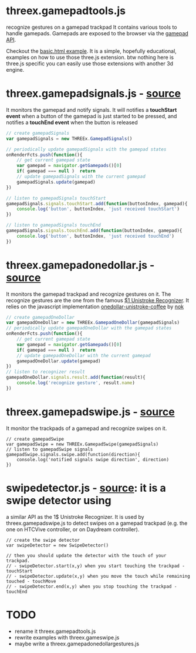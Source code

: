 # threex.gamepadtools.js
recognize gestures on a gamepad trackpad 
It contains various tools to handle gamepads.
Gamepads are exposed to the browser via the [gamepad API](https://developer.mozilla.org/en-US/docs/Web/API/Gamepad_API).

Checkout the [basic.html example](). It is a simple, hopefully educational, examples 
on how to use those three.js extension. btw nothing here is three.js specific 
you can easily use those extensions with another 3d engine.

# threex.gamepadsignals.js - [source](https://github.com/jeromeetienne/threex.gamepadtools.js/blob/master/src/threex.gamepadsignals.js)
It monitors the gamepad and notify signals.
It will notifies a **touchStart event** when a button of the gamepad is just started to be pressed,
and notifies a **touchEnd event** when the button is released

```javascript
// create gamepadSignals
var gamepadSignals = new THREEx.GamepadSignals()

// periodically update gamepadSignals with the gamepad states
onRenderFcts.push(function(){
	// get current gamepad state
	var gamepad = navigator.getGamepads()[0]
	if( gamepad === null )	return
	// update gamepadSignals with the current gamepad
	gamepadSignals.update(gamepad)		
})

// listen to gamepadSignals touchStart
gamepadSignals.signals.touchStart.add(function(buttonIndex, gamepad){	
	console.log('button', buttonIndex, 'just received touchStart')
})

// listen to gamepadSignals touchEnd
gamepadSignals.signals.touchEnd.add(function(buttonIndex, gamepad){	
	console.log('button', buttonIndex, 'just received touchEnd')
})
```



# threex.gamepadonedollar.js - [source](https://github.com/jeromeetienne/threex.gamepadtools.js/blob/master/src/threex.gamepadonedollar.js)
It monitors the gamepad trackpad and recognize gestures on it. The recognize gestures
are the one from the famous [$1 Unistroke Recognizer](http://depts.washington.edu/aimgroup/proj/dollar/).
It relies on the javascript implementation [onedollar-unistroke-coffee](https://github.com/nok/onedollar-unistroke-coffee)
by [nok](http://nok.onl)


```javascript
// create gamepadOneDollar
var gamepadOneDollar = new THREEx.GamepadOneDollar(gamepadSignals)
// periodically update gamepadOneDollar with the gamepad states
onRenderFcts.push(function(){
	// get current gamepad state
	var gamepad = navigator.getGamepads()[0]
	if( gamepad === null )	return
	// update gamepadOneDollar with the current gamepad
	gamepadOneDollar.update(gamepad)		
})	
// listen to recognizer result
gamepadOneDollar.signals.result.add(function(result){
	console.log('recognize gesture', result.name)
})
```

# threex.gamepadswipe.js - [source](https://github.com/jeromeetienne/threex.gamepadtools.js/blob/master/src/threex.gamepadswipe.js)

It monitor the trackpads of a gamepad and recognize swipes on it.

```
// create gamepadSwipe
var gamepadSwipe = new THREEx.GamepadSwipe(gamepadSignals)
// listen to gamepadSwipe signals 
gamepadSwipe.signals.swipe.add(function(direction){
	console.log('notified signals swipe direction', direction)
})
```

# swipedetector.js - [source](https://github.com/jeromeetienne/threex.gamepadtools.js/blob/master/src/swipedetector.js): it is a swipe detector using
a similar API as the 1$ Unistroke Recognizer.
It is used by threex.gamepadswipe.js to detect swipes on a gamepad trackpad (e.g. the one on HTCVive controller, or on Daydream controller).

```
// create the swipe detector
var swipeDetector = new SwipeDetector()

// then you should update the detector with the touch of your trackpad.
// - swipeDetector.start(x,y) when you start touching the trackpad - touchStart
// - swipeDetector.update(x,y) when you move the touch while remaining touched - touchMove
// - swipeDetector.end(x,y) when you stop touching the trackpad - touchEnd
```



# TODO
- rename it threex.gamepadtools.js
- rewrite examples with threex.gameswipe.js
- maybe write a threex.gamepadonedollargestures.js
